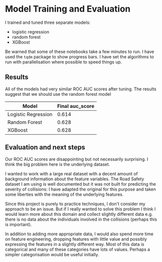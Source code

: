 # Model Training and Evaluation

I trained and tuned three separate models:

- logistic regression
- random forest
- XGBoost

Be warned that some of these notebooks take a few minutes to run. I have used the `tqdm` package to show progress bars. I have set the algorithms to run with parallelisation where possible to speed things up.

## Results
All of the models had very similar ROC AUC scores after tuning. The results suggest that we should use the random forest model

| Model               | Final auc_score |
| ------------------- | --------------- |
| Logistic Regression | 0.614           |
| Random Forest       | 0.628           |
| XGBoost             | 0.628           |

## Evaluation and next steps
Our ROC AUC scores are disappointing but not necessarily 
surprising. I think the big problem here is the underlying dataset.

I wanted to work with a large real dataset with a decent amount of background information about the feature variables. The Road Safety dataset I am using is well documented but it was not built for predicting the severity of collisions: I have adapted the original for this purpose and taken some liberties with the meaning of the underlying features.

Since this project is purely to practice techniques, I don't consider my approach to be an issue. But if I really wanted to solve this problem I think I would learn more about this domain and collect slightly different data e.g. there is no data about the individuals involved in the collisions (perhaps this is important).

In addition to adding more appropriate data, I would also spend more time on feature engineering, dropping features with little value and possibly expressing the features in a slightly different way. Most of this data is categorical and many of these categories have lots of values. Perhaps a simpler categorisation would be useful initially.


